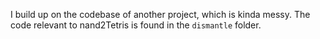 I build up on the codebase of another project, which is kinda messy. The code relevant to nand2Tetris is found in the `dismantle` folder.
